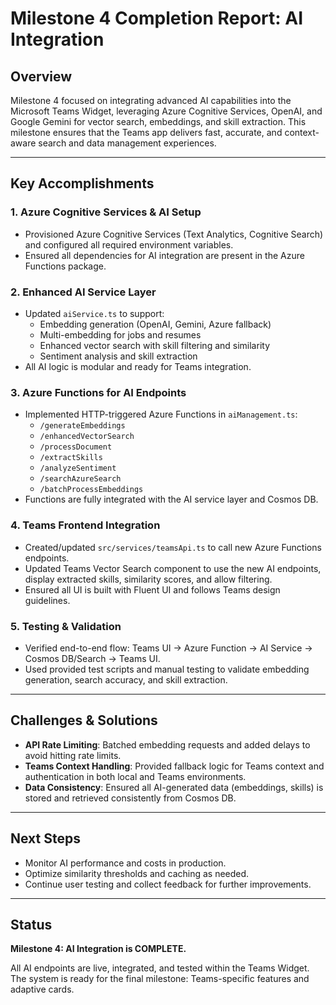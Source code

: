 # Milestone 4 Completion Report: AI Integration

## Overview
Milestone 4 focused on integrating advanced AI capabilities into the Microsoft Teams Widget, leveraging Azure Cognitive Services, OpenAI, and Google Gemini for vector search, embeddings, and skill extraction. This milestone ensures that the Teams app delivers fast, accurate, and context-aware search and data management experiences.

---

## Key Accomplishments

### 1. Azure Cognitive Services & AI Setup
- Provisioned Azure Cognitive Services (Text Analytics, Cognitive Search) and configured all required environment variables.
- Ensured all dependencies for AI integration are present in the Azure Functions package.

### 2. Enhanced AI Service Layer
- Updated `aiService.ts` to support:
  - Embedding generation (OpenAI, Gemini, Azure fallback)
  - Multi-embedding for jobs and resumes
  - Enhanced vector search with skill filtering and similarity
  - Sentiment analysis and skill extraction
- All AI logic is modular and ready for Teams integration.

### 3. Azure Functions for AI Endpoints
- Implemented HTTP-triggered Azure Functions in `aiManagement.ts`:
  - `/generateEmbeddings`
  - `/enhancedVectorSearch`
  - `/processDocument`
  - `/extractSkills`
  - `/analyzeSentiment`
  - `/searchAzureSearch`
  - `/batchProcessEmbeddings`
- Functions are fully integrated with the AI service layer and Cosmos DB.

### 4. Teams Frontend Integration
- Created/updated `src/services/teamsApi.ts` to call new Azure Functions endpoints.
- Updated Teams Vector Search component to use the new AI endpoints, display extracted skills, similarity scores, and allow filtering.
- Ensured all UI is built with Fluent UI and follows Teams design guidelines.

### 5. Testing & Validation
- Verified end-to-end flow: Teams UI → Azure Function → AI Service → Cosmos DB/Search → Teams UI.
- Used provided test scripts and manual testing to validate embedding generation, search accuracy, and skill extraction.

---

## Challenges & Solutions
- **API Rate Limiting**: Batched embedding requests and added delays to avoid hitting rate limits.
- **Teams Context Handling**: Provided fallback logic for Teams context and authentication in both local and Teams environments.
- **Data Consistency**: Ensured all AI-generated data (embeddings, skills) is stored and retrieved consistently from Cosmos DB.

---

## Next Steps
- Monitor AI performance and costs in production.
- Optimize similarity thresholds and caching as needed.
- Continue user testing and collect feedback for further improvements.

---

## Status
**Milestone 4: AI Integration is COMPLETE.**

All AI endpoints are live, integrated, and tested within the Teams Widget. The system is ready for the final milestone: Teams-specific features and adaptive cards. 